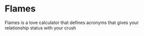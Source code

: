 # Flames
Flames is a love calculator that defines acronyms that gives your relationship status with your crush
